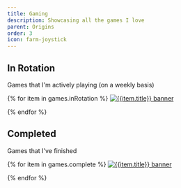 ```yaml
---
title: Gaming
description: Showcasing all the games I love
parent: Origins
order: 3
icon: farm-joystick
---
```


## In Rotation

Games that I'm actively playing (on a weekly basis)

<div class="auto-grid gaming-shelf" style="--size:150px">
{% for item in games.inRotation %}

<a href="{{item.store_link}}">
<img src="/public/games/{{item.banner}}" alt="{{item.title}} banner" eleventy:ignore>
</a>

{% endfor %}

</div>

## Completed

Games that I've finished

<div class="auto-grid gaming-shelf" style="--size:150px">
{% for item in games.complete %}

<a href="{{item.store_link}}">
<img src="/public/games/{{item.banner}}" alt="{{item.title}} banner" eleventy:ignore>
</a>

{% endfor %}

</div>
